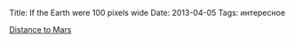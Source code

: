 Title: If the Earth were 100 pixels wide
Date: 2013-04-05
Tags: интересное

<div class="text"><a href="http://www.distancetomars.com/">Distance to Mars</a></div>